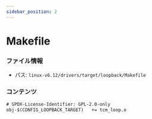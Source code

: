 ```yaml
---
sidebar_position: 2
---
```

# Makefile

### ファイル情報

- パス: `linux-v6.12/drivers/target/loopback/Makefile`

### コンテンツ

```txt
# SPDX-License-Identifier: GPL-2.0-only
obj-$(CONFIG_LOOPBACK_TARGET)	+= tcm_loop.o

```
